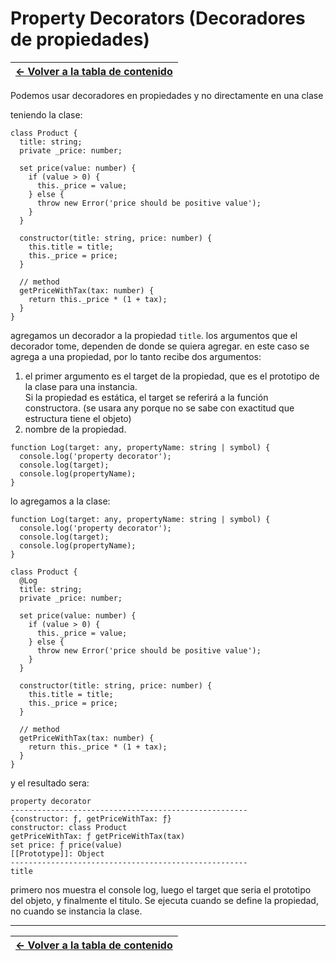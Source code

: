 # Property Decorators (Decoradores de propiedades)

| [&#8592; Volver a la tabla de contenido](/README.md) |
| ---------------------------------------------------- |

Podemos usar decoradores en propiedades y no directamente en una clase

teniendo la clase:

```TS
class Product {
  title: string;
  private _price: number;

  set price(value: number) {
    if (value > 0) {
      this._price = value;
    } else {
      throw new Error('price should be positive value');
    }
  }

  constructor(title: string, price: number) {
    this.title = title;
    this._price = price;
  }

  // method
  getPriceWithTax(tax: number) {
    return this._price * (1 + tax);
  }
}
```

agregamos un decorador a la propiedad `title`.
los argumentos que el decorador tome, dependen de donde se quiera agregar.
en este caso se agrega a una propiedad, por lo tanto recibe dos argumentos:

1. el primer argumento es el target de la propiedad, que es el prototipo de la clase para una instancia.  
   Si la propiedad es estática, el target se referirá a la función constructora.
   (se usara any porque no se sabe con exactitud que estructura tiene el objeto)
2. nombre de la propiedad.

```TS
function Log(target: any, propertyName: string | symbol) {
  console.log('property decorator');
  console.log(target);
  console.log(propertyName);
}
```

lo agregamos a la clase:

```TS
function Log(target: any, propertyName: string | symbol) {
  console.log('property decorator');
  console.log(target);
  console.log(propertyName);
}

class Product {
  @Log
  title: string;
  private _price: number;

  set price(value: number) {
    if (value > 0) {
      this._price = value;
    } else {
      throw new Error('price should be positive value');
    }
  }

  constructor(title: string, price: number) {
    this.title = title;
    this._price = price;
  }

  // method
  getPriceWithTax(tax: number) {
    return this._price * (1 + tax);
  }
}
```

y el resultado sera:

```TS
property decorator
-----------------------------------------------------
{constructor: ƒ, getPriceWithTax: ƒ}
constructor: class Product
getPriceWithTax: ƒ getPriceWithTax(tax)
set price: ƒ price(value)
[[Prototype]]: Object
-----------------------------------------------------
title
```

primero nos muestra el console log, luego el target que seria el prototipo del objeto, y finalmente el titulo.
Se ejecuta cuando se define la propiedad, no cuando se instancia la clase.

---

| [&#8592; Volver a la tabla de contenido](/README.md) |
| ---------------------------------------------------- |
